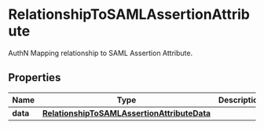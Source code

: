 # RelationshipToSAMLAssertionAttribute

AuthN Mapping relationship to SAML Assertion Attribute.

## Properties

| Name     | Type                                                                                        | Description | Notes |
| -------- | ------------------------------------------------------------------------------------------- | ----------- | ----- |
| **data** | [**RelationshipToSAMLAssertionAttributeData**](RelationshipToSAMLAssertionAttributeData.md) |             |
